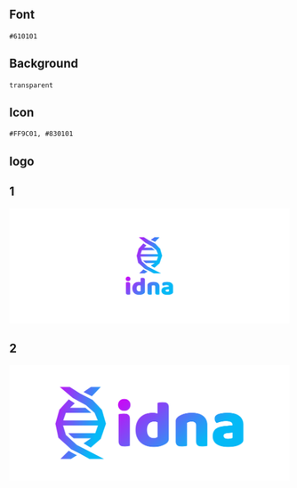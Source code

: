 ## Font
  
    #610101


## Background

    transparent

## Icon
     
    #FF9C01, #830101
    
    
## logo


## 1
![1/cover.png](1/cover.png)

## 2
![2/cover.png](2/cover.png)
